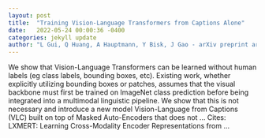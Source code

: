 ```yaml
---
layout: post
title:  "Training Vision-Language Transformers from Captions Alone"
date:   2022-05-24 00:00:36 -0400
categories: jekyll update
author: "L Gui, Q Huang, A Hauptmann, Y Bisk, J Gao - arXiv preprint arXiv:2205.09256, 2022"
---
```

We show that Vision-Language Transformers can be learned without human labels (eg class labels, bounding boxes, etc). Existing work, whether explicitly utilizing bounding boxes or patches, assumes that the visual backbone must first be trained on ImageNet class prediction before being integrated into a multimodal linguistic pipeline. We show that this is not necessary and introduce a new model Vision-Language from Captions (VLC) built on top of Masked Auto-Encoders that does not … Cites: ‪LXMERT: Learning Cross-Modality Encoder Representations from …‬